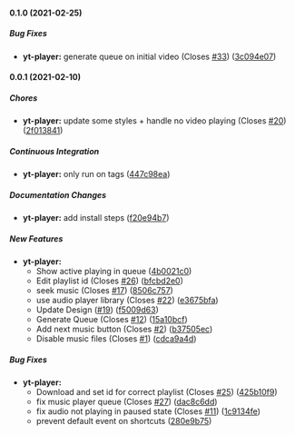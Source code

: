 #### 0.1.0 (2021-02-25)

##### Bug Fixes

- **yt-player:** generate queue on initial video (Closes [#33](https://github.com/myin142/youtube-player/pull/33)) ([3c094e07](https://github.com/myin142/youtube-player/commit/3c094e07b2e0737c4b6ce7a91cb98842e853e133))

#### 0.0.1 (2021-02-10)

##### Chores

- **yt-player:** update some styles + handle no video playing (Closes [#20](https://github.com/myin142/youtube-player/pull/20)) ([2f013841](https://github.com/myin142/youtube-player/commit/2f013841fd037be1cb3f3d6286d7cf833c9098ca))

##### Continuous Integration

- **yt-player:** only run on tags ([447c98ea](https://github.com/myin142/youtube-player/commit/447c98eabda87790b25ddbd0028cac37dab5155a))

##### Documentation Changes

- **yt-player:** add install steps ([f20e94b7](https://github.com/myin142/youtube-player/commit/f20e94b7bac7c8935e775d8076d04335670f25a3))

##### New Features

- **yt-player:**
  - Show active playing in queue ([4b0021c0](https://github.com/myin142/youtube-player/commit/4b0021c0489375684e30e8e5c469c996c593239a))
  - Edit playlist id (Closes [#26](https://github.com/myin142/youtube-player/pull/26)) ([bfcbd2e0](https://github.com/myin142/youtube-player/commit/bfcbd2e0f0a86793c0f4f9ebc4907f60bebbbfc1))
  - seek music (Closes [#17](https://github.com/myin142/youtube-player/pull/17)) ([8506c757](https://github.com/myin142/youtube-player/commit/8506c75731a6def2af0a89ce036f043658ee5512))
  - use audio player library (Closes [#22](https://github.com/myin142/youtube-player/pull/22)) ([e3675bfa](https://github.com/myin142/youtube-player/commit/e3675bfa8f5fe52a2f0de988e48d8883acfff84b))
  - Update Design ([#19](https://github.com/myin142/youtube-player/pull/19)) ([f5009d63](https://github.com/myin142/youtube-player/commit/f5009d6318520ab33b6d74acb47eaee9b5fc93ae))
  - Generate Queue (Closes [#12](https://github.com/myin142/youtube-player/pull/12)) ([15a10bcf](https://github.com/myin142/youtube-player/commit/15a10bcfdafa520bb60b1bb2d549877a51225492))
  - Add next music button (Closes [#2](https://github.com/myin142/youtube-player/pull/2)) ([b37505ec](https://github.com/myin142/youtube-player/commit/b37505ec45b5742c3975df5512c19a5970b57ea4))
  - Disable music files (Closes [#1](https://github.com/myin142/youtube-player/pull/1)) ([cdca9a4d](https://github.com/myin142/youtube-player/commit/cdca9a4de260efe72eec244832b3de3c8e11fc7b))

##### Bug Fixes

- **yt-player:**
  - Download and set id for correct playlist (Closes [#25](https://github.com/myin142/youtube-player/pull/25)) ([425b10f9](https://github.com/myin142/youtube-player/commit/425b10f91f094decdec46ff91c4152375c402f51))
  - fix music player queue (Closes [#27](https://github.com/myin142/youtube-player/pull/27)) ([dac8c6dd](https://github.com/myin142/youtube-player/commit/dac8c6ddad6a221f1481567155872c2164465af7))
  - fix audio not playing in paused state (Closes [#11](https://github.com/myin142/youtube-player/pull/11)) ([1c9134fe](https://github.com/myin142/youtube-player/commit/1c9134fe763bc2ec2edde28a08ad3c47fdd52c88))
  - prevent default event on shortcuts ([280e9b75](https://github.com/myin142/youtube-player/commit/280e9b75edbc4d16ca3f075c479e6fe7d09588f2))
